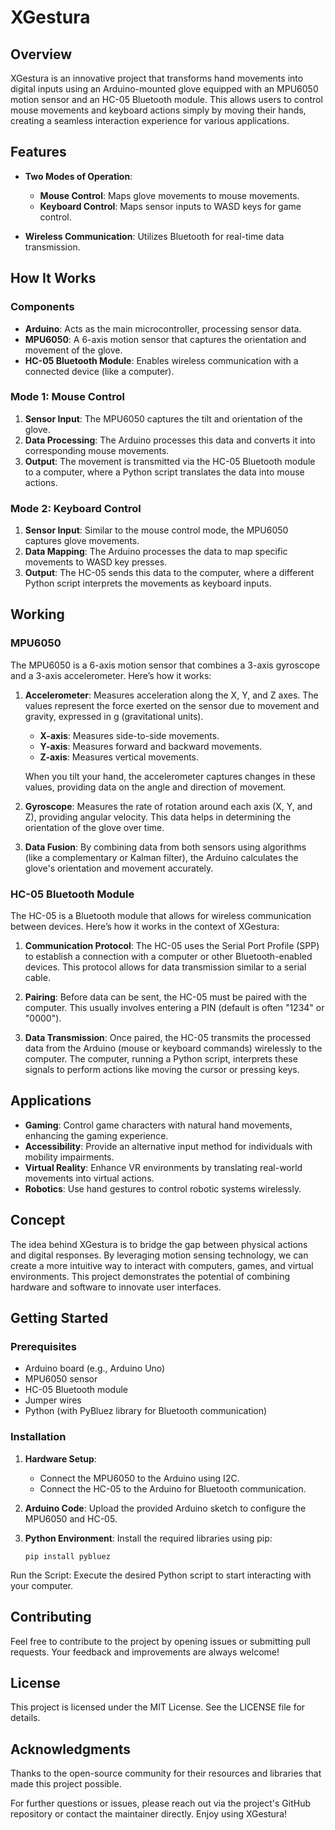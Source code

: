 # XGestura

## Overview

XGestura is an innovative project that transforms hand movements into digital inputs using an Arduino-mounted glove equipped with an MPU6050 motion sensor and an HC-05 Bluetooth module. This allows users to control mouse movements and keyboard actions simply by moving their hands, creating a seamless interaction experience for various applications.

## Features

- **Two Modes of Operation**:
  - **Mouse Control**: Maps glove movements to mouse movements.
  - **Keyboard Control**: Maps sensor inputs to WASD keys for game control.
  
- **Wireless Communication**: Utilizes Bluetooth for real-time data transmission.

## How It Works

### Components

- **Arduino**: Acts as the main microcontroller, processing sensor data.
- **MPU6050**: A 6-axis motion sensor that captures the orientation and movement of the glove.
- **HC-05 Bluetooth Module**: Enables wireless communication with a connected device (like a computer).

### Mode 1: Mouse Control

1. **Sensor Input**: The MPU6050 captures the tilt and orientation of the glove.
2. **Data Processing**: The Arduino processes this data and converts it into corresponding mouse movements.
3. **Output**: The movement is transmitted via the HC-05 Bluetooth module to a computer, where a Python script translates the data into mouse actions.

### Mode 2: Keyboard Control

1. **Sensor Input**: Similar to the mouse control mode, the MPU6050 captures glove movements.
2. **Data Mapping**: The Arduino processes the data to map specific movements to WASD key presses.
3. **Output**: The HC-05 sends this data to the computer, where a different Python script interprets the movements as keyboard inputs.

## Working

### MPU6050

The MPU6050 is a 6-axis motion sensor that combines a 3-axis gyroscope and a 3-axis accelerometer. Here’s how it works:

1. **Accelerometer**: Measures acceleration along the X, Y, and Z axes. The values represent the force exerted on the sensor due to movement and gravity, expressed in g (gravitational units).
   - **X-axis**: Measures side-to-side movements.
   - **Y-axis**: Measures forward and backward movements.
   - **Z-axis**: Measures vertical movements.

   When you tilt your hand, the accelerometer captures changes in these values, providing data on the angle and direction of movement.

2. **Gyroscope**: Measures the rate of rotation around each axis (X, Y, and Z), providing angular velocity. This data helps in determining the orientation of the glove over time.

3. **Data Fusion**: By combining data from both sensors using algorithms (like a complementary or Kalman filter), the Arduino calculates the glove's orientation and movement accurately.

### HC-05 Bluetooth Module

The HC-05 is a Bluetooth module that allows for wireless communication between devices. Here’s how it works in the context of XGestura:

1. **Communication Protocol**: The HC-05 uses the Serial Port Profile (SPP) to establish a connection with a computer or other Bluetooth-enabled devices. This protocol allows for data transmission similar to a serial cable.

2. **Pairing**: Before data can be sent, the HC-05 must be paired with the computer. This usually involves entering a PIN (default is often "1234" or "0000").

3. **Data Transmission**: Once paired, the HC-05 transmits the processed data from the Arduino (mouse or keyboard commands) wirelessly to the computer. The computer, running a Python script, interprets these signals to perform actions like moving the cursor or pressing keys.

## Applications

- **Gaming**: Control game characters with natural hand movements, enhancing the gaming experience.
- **Accessibility**: Provide an alternative input method for individuals with mobility impairments.
- **Virtual Reality**: Enhance VR environments by translating real-world movements into virtual actions.
- **Robotics**: Use hand gestures to control robotic systems wirelessly.

## Concept

The idea behind XGestura is to bridge the gap between physical actions and digital responses. By leveraging motion sensing technology, we can create a more intuitive way to interact with computers, games, and virtual environments. This project demonstrates the potential of combining hardware and software to innovate user interfaces.

## Getting Started

### Prerequisites

- Arduino board (e.g., Arduino Uno)
- MPU6050 sensor
- HC-05 Bluetooth module
- Jumper wires
- Python (with PyBluez library for Bluetooth communication)

### Installation

1. **Hardware Setup**: 
   - Connect the MPU6050 to the Arduino using I2C.
   - Connect the HC-05 to the Arduino for Bluetooth communication.

2. **Arduino Code**: Upload the provided Arduino sketch to configure the MPU6050 and HC-05.

3. **Python Environment**: Install the required libraries using pip:
   ```
   pip install pybluez
   ```
Run the Script: Execute the desired Python script to start interacting with your computer.

## Contributing
Feel free to contribute to the project by opening issues or submitting pull requests. Your feedback and improvements are always welcome!

## License
This project is licensed under the MIT License. See the LICENSE file for details.

## Acknowledgments
Thanks to the open-source community for their resources and libraries that made this project possible.

For further questions or issues, please reach out via the project's GitHub repository or contact the maintainer directly. Enjoy using XGestura!
